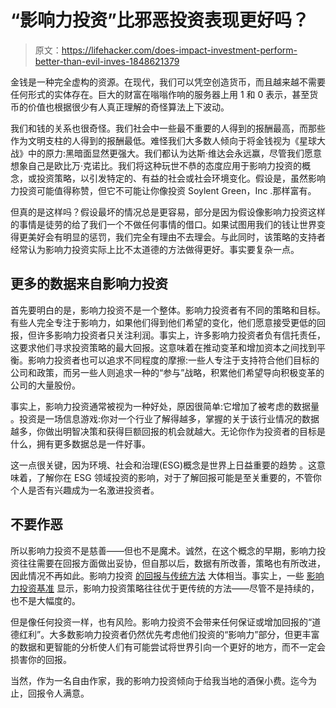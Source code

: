 # “影响力投资”比邪恶投资表现更好吗？

> 原文：<https://lifehacker.com/does-impact-investment-perform-better-than-evil-inves-1848621379>

金钱是一种完全虚构的资源。在现代，我们可以凭空创造货币，而且越来越不需要任何形式的实体存在。巨大的财富在嗡嗡作响的服务器上用 1 和 0 表示，甚至货币的价值也根据很少有人真正理解的奇怪算法上下波动。



我们和钱的关系也很奇怪。我们社会中一些最不重要的人得到的报酬最高，而那些作为文明支柱的人得到的报酬最低。难怪我们大多数人倾向于将金钱视为《星球大战》中的原力:黑暗面显然更强大。我们都认为达斯·维达会永远赢，尽管我们愿意想象自己是欧比万·克诺比。我们将这种玩世不恭的态度应用于影响力投资的概念，或投资策略，以引发特定的、有益的社会或社会环境变化。假设是，虽然影响力投资可能值得称赞，但它不可能让你像投资 Soylent Green，Inc .那样富有。

但真的是这样吗？假设最坏的情况总是更容易，部分是因为假设像影响力投资这样的事情是徒劳的给了我们一个不做任何事情的借口。如果试图用我们的钱让世界变得更美好会有明显的惩罚，我们完全有理由不去理会。与此同时，该策略的支持者经常认为影响力投资实际上比不太道德的方法做得更好。事实要复杂一点。

## 更多的数据来自影响力投资

首先要明白的是，影响力投资不是一个整体。影响力投资者有不同的策略和目标。有些人完全专注于影响力，如果他们得到他们希望的变化，他们愿意接受更低的回报，但许多影响力投资者只关注利润。事实上，许多影响力投资者负有信托责任，这要求他们寻求投资策略的最大回报。这意味着在推动变革和增加资本之间找到平衡。影响力投资者也可以追求不同程度的摩擦:一些人专注于支持符合他们目标的公司和政策，而另一些人则追求一种的“参与”战略，积累他们希望导向积极变革的公司的大量股份。

事实上，影响力投资通常被视为一种好处，原因很简单:它增加了被考虑的数据量 。投资是一场信息游戏:你对一个行业了解得越多，掌握的关于该行业情况的数据越多，你做出明智决策和获得巨额回报的机会就越大。无论你作为投资者的目标是什么，拥有更多数据总是一件好事。

这一点很关键，因为环境、社会和治理(ESG)概念是世界上日益重要的趋势 。这意味着，了解你在 ESG 领域投资的影响，对于了解回报可能是至关重要的，不管你个人是否有兴趣成为一名激进投资者。

## 不要作恶

所以影响力投资不是慈善——但也不是魔术。诚然，在这个概念的早期，影响力投资往往需要在回报方面做出妥协，但自那以后，数据有所改善，策略也有所改进，因此情况不再如此。影响力投资 [的回报与传统方法](https://olui2.fs.ml.com/Publish/Content/application/pdf/GWMOL/ME-impact-investing-white-paper.pdf) 大体相当。事实上，一些 [影响力投资基准](https://www.cambridgeassociates.com/insight/introducing-the-impact-investing-benchmark/) 显示，影响力投资策略往往优于更传统的方法——尽管不是持续的，也不是大幅度的。

但是像任何投资一样，也有风险。影响力投资不会带来任何保证或增加回报的“道德红利”。大多数影响力投资者仍然优先考虑他们投资的“影响力”部分，但更丰富的数据和更智能的分析使人们有可能尝试将世界引向一个更好的地方，而不一定会损害你的回报。

当然，作为一名自由作家，我的影响力投资倾向于给我当地的酒保小费。迄今为止，回报令人满意。